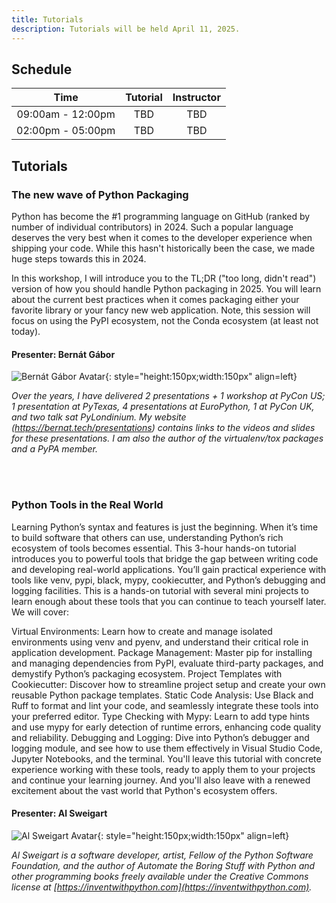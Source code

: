 ```yaml
---
title: Tutorials
description: Tutorials will be held April 11, 2025.
---
```


## Schedule

|       Time        | Tutorial | Instructor |
| :---------------: | :------: | :--------: |
| 09:00am - 12:00pm |   TBD    |    TBD     |
| 02:00pm - 05:00pm |   TBD    |    TBD     |

## Tutorials

### The new wave of Python Packaging

Python has become the #1 programming language on GitHub (ranked by number of individual contributors) in 2024. Such a popular language deserves the very best when it comes to the developer experience when shipping your code. While this hasn't historically been the case, we made huge steps towards this in 2024.

In this workshop, I will introduce you to the TL;DR ("too long, didn't read") version of how you should handle Python packaging in 2025. You will learn about the current best practices when it comes packaging either your favorite library or your fancy new web application. Note, this session will focus on using the PyPI ecosystem, not the Conda ecosystem (at least not today).

#### Presenter: Bernát Gábor

![Bernát Gábor Avatar](https://pretalx.com/media/avatars/EGPZKP_JRfRMlH.jpeg){: style="height:150px;width:150px" align=left}

_Over the years, I have delivered 2 presentations + 1 workshop at PyCon US; 1 presentation at PyTexas, 4 presentations at EuroPython, 1 at PyCon UK, and two talk sat PyLondinium. My website (https://bernat.tech/presentations) contains links to the videos and slides for these presentations. I am also the author of the virtualenv/tox packages and a PyPA member._

<br><br>

### Python Tools in the Real World

Learning Python’s syntax and features is just the beginning. When it’s time to build software that others can use, understanding Python’s rich ecosystem of tools becomes essential. This 3-hour hands-on tutorial introduces you to powerful tools that bridge the gap between writing code and developing real-world applications. You’ll gain practical experience with tools like venv, pypi, black, mypy, cookiecutter, and Python’s debugging and logging facilities.
This is a hands-on tutorial with several mini projects to learn enough about these tools that you can continue to teach yourself later. We will cover:

Virtual Environments: Learn how to create and manage isolated environments using venv and pyenv, and understand their critical role in application development.
Package Management: Master pip for installing and managing dependencies from PyPI, evaluate third-party packages, and demystify Python’s packaging ecosystem.
Project Templates with Cookiecutter: Discover how to streamline project setup and create your own reusable Python package templates.
Static Code Analysis: Use Black and Ruff to format and lint your code, and seamlessly integrate these tools into your preferred editor.
Type Checking with Mypy: Learn to add type hints and use mypy for early detection of runtime errors, enhancing code quality and reliability.
Debugging and Logging: Dive into Python’s debugger and logging module, and see how to use them effectively in Visual Studio Code, Jupyter Notebooks, and the terminal.
You'll leave this tutorial with concrete experience working with these tools, ready to apply them to your projects and continue your learning journey. And you'll also leave with a renewed excitement about the vast world that Python's ecosystem offers.

#### Presenter: Al Sweigart

![Al Sweigart Avatar](https://i.imgur.com/7vNlokH.png){: style="height:150px;width:150px" align=left}

_Al Sweigart is a software developer, artist, Fellow of the Python Software Foundation, and the author of Automate the Boring Stuff with Python and other programming books freely available under the Creative Commons license at [https://inventwithpython.com](https://inventwithpython.com)._

